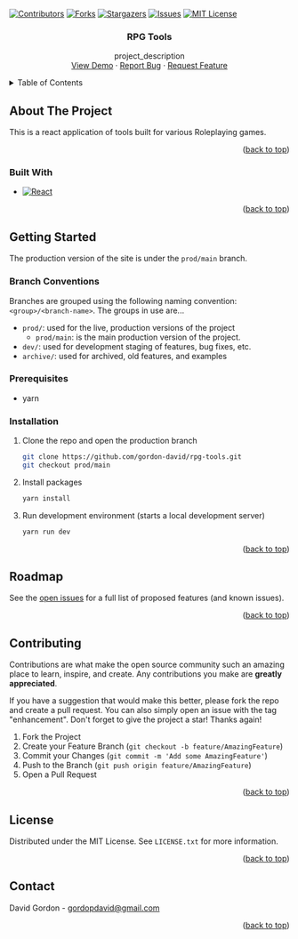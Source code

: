 <a name="readme-top"></a>
<!--
This README written using conventions and suggestion found in the https://github.com/othnieldrew/Best-README-Template repository
-->

<!-- PROJECT SHIELDS -->
<!--
*** I'm using markdown "reference style" links for readability.
*** Reference links are enclosed in brackets [ ] instead of parentheses ( ).
*** See the bottom of this document for the declaration of the reference variables
*** for contributors-url, forks-url, etc. This is an optional, concise syntax you may use.
*** https://www.markdownguide.org/basic-syntax/#reference-style-links
-->
[![Contributors][contributors-shield]][contributors-url]
[![Forks][forks-shield]][forks-url]
[![Stargazers][stars-shield]][stars-url]
[![Issues][issues-shield]][issues-url]
[![MIT License][license-shield]][license-url]


<div align="center">

<h3 align="center">RPG Tools</h3>

  <p align="center">
    project_description
    <br />
    <a href="https://github.com/gordon-david/rpg-tools">View Demo</a>
    ·
    <a href="https://github.com/gordon-david/rpg-tools/issues">Report Bug</a>
    ·
    <a href="https://github.com/gordon-david/rpg-tools/issues">Request Feature</a>
  </p>
</div>



<!-- TABLE OF CONTENTS -->
<details>
  <summary>Table of Contents</summary>
  <ol>
    <li>
      <a href="#about-the-project">About The Project</a>
      <ul>
        <li><a href="#built-with">Built With</a></li>
      </ul>
    </li>
    <li>
      <a href="#getting-started">Getting Started</a>
      <ul>
        <li><a href="#prerequisites">Prerequisites</a></li>
        <li><a href="#installation">Installation</a></li>
      </ul>
    </li>
    <li><a href="#usage">Usage</a></li>
    <li><a href="#roadmap">Roadmap</a></li>
    <li><a href="#contributing">Contributing</a></li>
    <li><a href="#license">License</a></li>
    <li><a href="#contact">Contact</a></li>
    <li><a href="#acknowledgments">Acknowledgments</a></li>
  </ol>
</details>



<!-- ABOUT THE PROJECT -->
## About The Project

This is a react application of tools built for various Roleplaying games.

<p align="right">(<a href="#readme-top">back to top</a>)</p>



### Built With

* [![React][React.js]][React-url]

<p align="right">(<a href="#readme-top">back to top</a>)</p>



<!-- GETTING STARTED -->
## Getting Started

The production version of the site is under the `prod/main` branch.

### Branch Conventions

Branches are grouped using the following naming convention: `<group>/<branch-name>`. The groups in use are...
- `prod/`: used for the live, production versions of the project
  - `prod/main`: is the main production version of the project.
- `dev/`: used for development staging of features, bug fixes, etc.
- `archive/`: used for archived, old features, and examples


### Prerequisites

* yarn

### Installation

1. Clone the repo and open the production branch
   ```sh
   git clone https://github.com/gordon-david/rpg-tools.git
   git checkout prod/main
   ```
2. Install packages
   ```sh
   yarn install
   ```
3. Run development environment (starts a local development server)
    ```sh
    yarn run dev
    ```


<p align="right">(<a href="#readme-top">back to top</a>)</p>




<!-- ROADMAP -->
## Roadmap

See the [open issues](https://github.com/gordon-david/rpg-tools/issues) for a full list of proposed features (and known issues).

<p align="right">(<a href="#readme-top">back to top</a>)</p>



<!-- CONTRIBUTING -->
## Contributing

Contributions are what make the open source community such an amazing place to learn, inspire, and create. Any contributions you make are **greatly appreciated**.

If you have a suggestion that would make this better, please fork the repo and create a pull request. You can also simply open an issue with the tag "enhancement".
Don't forget to give the project a star! Thanks again!

1. Fork the Project
2. Create your Feature Branch (`git checkout -b feature/AmazingFeature`)
3. Commit your Changes (`git commit -m 'Add some AmazingFeature'`)
4. Push to the Branch (`git push origin feature/AmazingFeature`)
5. Open a Pull Request

<p align="right">(<a href="#readme-top">back to top</a>)</p>



<!-- LICENSE -->
## License

Distributed under the MIT License. See `LICENSE.txt` for more information.

<p align="right">(<a href="#readme-top">back to top</a>)</p>



<!-- CONTACT -->
## Contact

David Gordon - gordopdavid@gmail.com

<p align="right">(<a href="#readme-top">back to top</a>)</p>



<!-- MARKDOWN LINKS & IMAGES -->
<!-- https://www.markdownguide.org/basic-syntax/#reference-style-links -->
[contributors-shield]: https://img.shields.io/github/contributors/gordon-david/rpg-tools.svg?style=for-the-badge
[contributors-url]: https://github.com/gordon-david/rpg-tools/graphs/contributors
[forks-shield]: https://img.shields.io/github/forks/gordon-david/rpg-tools.svg?style=for-the-badge
[forks-url]: https://github.com/gordon-david/rpg-tools/network/members
[stars-shield]: https://img.shields.io/github/stars/gordon-david/rpg-tools.svg?style=for-the-badge
[stars-url]: https://github.com/gordon-david/rpg-tools/stargazers
[issues-shield]: https://img.shields.io/github/issues/gordon-david/rpg-tools.svg?style=for-the-badge
[issues-url]: https://github.com/gordon-david/rpg-tools/issues
[license-shield]: https://img.shields.io/github/license/gordon-david/rpg-tools.svg?style=for-the-badge
[license-url]: https://github.com/gordon-david/rpg-tools/blob/master/LICENSE.txt
[linkedin-shield]: https://img.shields.io/badge/-LinkedIn-black.svg?style=for-the-badge&logo=linkedin&colorB=555
[linkedin-url]: https://linkedin.com/in/linkedin_username
[product-screenshot]: images/screenshot.png
[React.js]: https://img.shields.io/badge/React-20232A?style=for-the-badge&logo=react&logoColor=61DAFB
[React-url]: https://reactjs.org/
